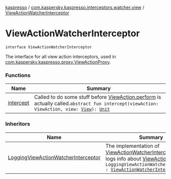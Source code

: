 [kaspresso](../../index.md) / [com.kaspersky.kaspresso.interceptors.watcher.view](../index.md) / [ViewActionWatcherInterceptor](./index.md)

# ViewActionWatcherInterceptor

`interface ViewActionWatcherInterceptor`

The interface for all view action interceptors, used in [com.kaspersky.kaspresso.proxy.ViewActionProxy](../../com.kaspersky.kaspresso.proxy/-view-action-proxy/index.md).

### Functions

| Name | Summary |
|---|---|
| [intercept](intercept.md) | Called to do some stuff before [ViewAction.perform](#) is actually called.`abstract fun intercept(viewAction: ViewAction, view: `[`View`](https://developer.android.com/reference/android/view/View.html)`): `[`Unit`](https://kotlinlang.org/api/latest/jvm/stdlib/kotlin/-unit/index.html) |

### Inheritors

| Name | Summary |
|---|---|
| [LoggingViewActionWatcherInterceptor](../../com.kaspersky.kaspresso.interceptors.watcher.view.impl.logging/-logging-view-action-watcher-interceptor/index.md) | The implementation of [ViewActionWatcherInterceptor](./index.md) that logs info about [ViewAction](#).`class LoggingViewActionWatcherInterceptor : `[`ViewActionWatcherInterceptor`](./index.md) |
